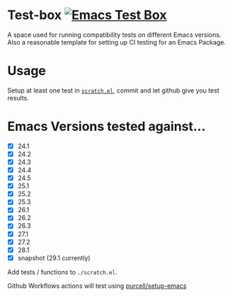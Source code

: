 # Test-box [![Emacs Test Box](https://github.com/emacsfodder/test-box/actions/workflows/test-box.yml/badge.svg)](https://github.com/emacsfodder/test-box/actions/workflows/test-box.yml)

A space used for running compatibility tests on different Emacs versions.  Also a reasonable template for setting up CI testing for an Emacs Package.

# Usage

Setup at least one test in [`scratch.el`](./scratch.el), commit and let github give you test results.

# Emacs Versions tested against...

- [x] 24.1
- [x] 24.2
- [x] 24.3
- [x] 24.4
- [x] 24.5
- [x] 25.1
- [x] 25.2
- [x] 25.3
- [x] 26.1
- [x] 26.2
- [x] 26.3
- [x] 27.1
- [x] 27.2
- [x] 28.1
- [x] snapshot (29.1 currently)

Add tests / functions to `./scratch.el`.  

Github Workflows actions will test using [purcell/setup-emacs](https://github.com/purcell/setup-emacs)

